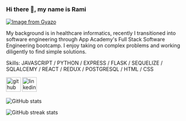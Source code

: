 ### Hi there 👋, my name is Rami

[![Image from Gyazo](https://i.gyazo.com/a0e09dad8b49ce87fd00b68638132cbe.gif)](https://gyazo.com/a0e09dad8b49ce87fd00b68638132cbe)

My background is in healthcare informatics, recently I transitioned into software engineering through App Academy's Full Stack Software Engineering bootcamp. I enjoy taking on complex problems and working diligently to find simple solutions. 

Skills: JAVASCRIPT / PYTHON / EXPRESS / FLASK / SEQUELIZE / SQLALCEMY / REACT / REDUX / POSTGRESQL / HTML / CSS



[<img src='https://cdn.jsdelivr.net/npm/simple-icons@3.0.1/icons/github.svg' alt='github' height='40'>](https://github.com/rammartinez00)  [<img src='https://cdn.jsdelivr.net/npm/simple-icons@3.0.1/icons/linkedin.svg' alt='linkedin' height='40'>](https://www.linkedin.com/in/rami-martinez-2931099b/)  

![GitHub stats](https://github-readme-stats.vercel.app/api?username=rammartinez00&show_icons=true)  

![GitHub streak stats](https://github-readme-streak-stats.herokuapp.com/?user=rammartinez00)  

